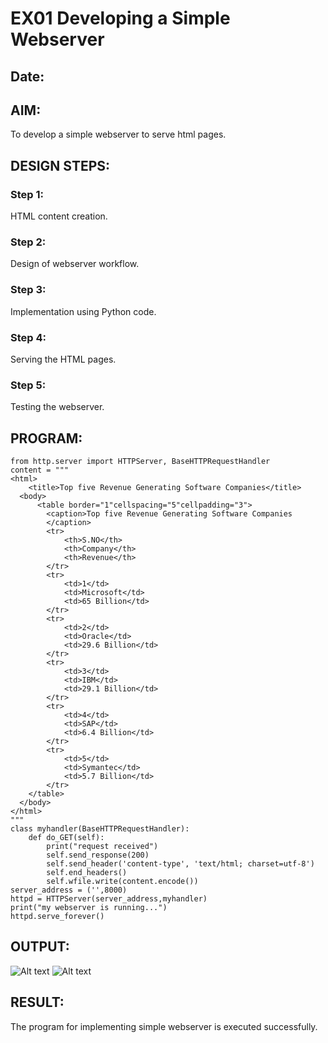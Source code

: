 # EX01 Developing a Simple Webserver
## Date:

## AIM:
To develop a simple webserver to serve html pages.

## DESIGN STEPS:
### Step 1: 
HTML content creation.

### Step 2:
Design of webserver workflow.

### Step 3:
Implementation using Python code.

### Step 4:
Serving the HTML pages.

### Step 5:
Testing the webserver.

## PROGRAM:
```
from http.server import HTTPServer, BaseHTTPRequestHandler
content = """
<html>
    <title>Top five Revenue Generating Software Companies</title>
  <body>
      <table border="1"cellspacing="5"cellpadding="3">
        <caption>Top five Revenue Generating Software Companies
        </caption>
        <tr>
            <th>S.NO</th>
            <th>Company</th>
            <th>Revenue</th>
        </tr>
        <tr>
            <td>1</td>
            <td>Microsoft</td>
            <td>65 Billion</td>
        </tr>
        <tr>
            <td>2</td>
            <td>Oracle</td>
            <td>29.6 Billion</td>
        </tr>
        <tr>
            <td>3</td>
            <td>IBM</td>
            <td>29.1 Billion</td>
        </tr>
        <tr>
            <td>4</td>
            <td>SAP</td>
            <td>6.4 Billion</td>
        </tr>
        <tr>
            <td>5</td>
            <td>Symantec</td>
            <td>5.7 Billion</td>
        </tr>
    </table>
  </body>
</html>
"""
class myhandler(BaseHTTPRequestHandler):
    def do_GET(self):
        print("request received")
        self.send_response(200)
        self.send_header('content-type', 'text/html; charset=utf-8')
        self.end_headers()
        self.wfile.write(content.encode())
server_address = ('',8000)
httpd = HTTPServer(server_address,myhandler)
print("my webserver is running...")
httpd.serve_forever()
```
## OUTPUT:
![Alt text](<../WhatsApp Image 2023-11-07 at 18.03.34_19975f8f.jpg>)
![Alt text](<../Screenshot (15).png>)
## RESULT:
The program for implementing simple webserver is executed successfully.
